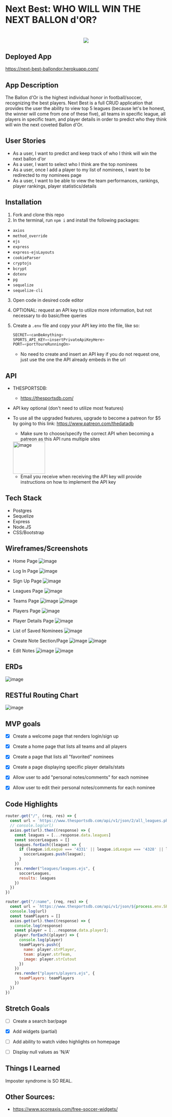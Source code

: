 # Next Best: WHO WILL WIN THE NEXT BALLON d'OR?

<h1 align="center">
  <img src="https://library.sportingnews.com/styles/crop_style_16_9_tablet_2x/s3/2021-08/ballon-dor_jdrcxk2gyy5v1qbj8784anq4a.jpg?itok=ZlNPtzCQ">
 </h1>

## Deployed App
https://next-best-ballondor.herokuapp.com/


## App Description
The Ballon d'Or is the highest individual honor in football/soccer, recognizing the best players.
Next Best is a full CRUD application that provides the user the ability to view top 5 leagues (because let's be honest, the winner will come from one of these five), all teams in specific league, all players in specific team, and player details in order to predict who they think will win the next coveted Ballon d'Or.


## User Stories
- As a user, I want to predict and keep track of who I think will win the next ballon d'or 
- As a user, I want to select who I think are the top nominees
- As a user, once I add a player to my list of nominees, I want to be redirected to my nominees page
- As a user, I want to be able to view the team performances, rankings, player rankings, player statistics/details


## Installation
1. Fork and clone this repo
2. In the terminal, run ```npm i``` and install the following packages:
  - ```axios```
  - ```method_override```
  - ```ejs```
  - ```express```
  - ```express-ejsLayouts```
  - ```cookieParser```
  - ```cryptojs```
  - ```bcrypt```
  - ```dotenv```
  - ```pg```
  - ```sequelize```
  - ```sequelize-cli```
3. Open code in desired code editor
4. OPTIONAL: request an API key to utilize more information, but not necessary to do basic/free queries
5. Create a ```.env``` file and copy your API key into the file, like so:

   ```js
   SECRET=<canBeAnything>
   SPORTS_API_KEY=<insertPrivateApiKeyHere>
   PORT=<portYoureRunningOn>
   ```
   - No need to create and insert an API key if you do not request one, just use the one the API already embeds in the url

## API
- THESPORTSDB: 
  - https://thesportsdb.com/
- API key optional (don't need to utilize most features)  
- To use all the upgraded features, upgrade to become a patreon for $5 by going to this link: https://www.patreon.com/thedatadb 
  - Make sure to choose/specify the correct API when becoming a patreon as this API runs multiple sites
   <img width="100" alt="image" style="center" src="https://user-images.githubusercontent.com/96402339/157138910-6b23d379-2bb0-4832-84c8-f20a8857c2a7.png">
   
  - Email you receive when receiving the API key will provide instructions on how to implement the API key


## Tech Stack
- Postgres
- Sequelize
- Express
- Node.JS
- CSS/Bootstrap

## Wireframes/Screenshots
- Home Page
![image](https://user-images.githubusercontent.com/96402339/157020303-794feed0-cc7b-4ab9-a83e-e5a9aeb2c2fc.png)

- Log In Page
![image](https://user-images.githubusercontent.com/96402339/157020360-2d28af72-89ba-4051-8c65-0b052105d9fe.png)

- Sign Up Page
![image](https://user-images.githubusercontent.com/96402339/157020391-1010fe84-da58-4605-8668-8ca8f521ac54.png)

- Leagues Page
![image](https://user-images.githubusercontent.com/96402339/157020513-7cee4915-3d8f-40af-af8d-e994df23179d.png)

- Teams Page
![image](https://user-images.githubusercontent.com/96402339/157020712-ed5bf497-66d0-49af-960e-4a4ef45aa479.png)
![image](https://user-images.githubusercontent.com/96402339/157020741-11c6586a-8500-4fc1-8697-4499cd267f40.png)

- Players Page
![image](https://user-images.githubusercontent.com/96402339/157020783-9da98f34-ac1d-49f2-8ee1-cf307c74682f.png)

- Player Details Page
![image](https://user-images.githubusercontent.com/96402339/157021339-7df3a346-48b7-4c09-aaa3-48b2bf8e63fc.png)

- List of Saved Nominees
![image](https://user-images.githubusercontent.com/96402339/157020876-72a02e68-5cbb-4a8b-9d89-838e55e81e03.png)

- Create Note Section/Page
![image](https://user-images.githubusercontent.com/96402339/157021026-23a177dc-50d3-4aa7-8e39-ff66095b6c11.png)
![image](https://user-images.githubusercontent.com/96402339/157021055-6b5c5b37-08dc-4503-a45b-8106085f2696.png)

- Edit Notes
![image](https://user-images.githubusercontent.com/96402339/157505888-ea8ebfe4-e905-4ce6-a649-d159cd3fe2bd.png)
![image](https://user-images.githubusercontent.com/96402339/157505907-8ff5ff0a-d0b2-4da9-84ec-effd3f785d0f.png)

## ERDs
![image](https://user-images.githubusercontent.com/96402339/156917303-e72d800a-f714-427f-b034-8efcd2274a20.png)


## RESTful Routing Chart
![image](https://user-images.githubusercontent.com/96402339/157505512-008cbf3f-05ee-4532-9a14-8e6a65e4225e.png)

## MVP goals
- [X] Create a welcome page that renders login/sign up
- [X] Create a home page that lists all teams and all players
- [X] Create a page that lists all "favorited" nominees
- [X] Create a page displaying specific player details/stats
- [X] Allow user to add "personal notes/comments" for each nominee
- [X] Allow user to edit their personal notes/comments for each nominee


## Code Highlights
```js 
router.get("/", (req, res) => {
  const url = `https://www.thesportsdb.com/api/v1/json/2/all_leagues.php`;
  // console.log(url)
  axios.get(url).then((response) => {
    const leagues = [...response.data.leagues]
    const soccerLeagues = []
    leagues.forEach((league) => {
      if (league.idLeague === '4331' || league.idLeague === '4328' || league.idLeague === '4332' || league.idLeague === '4334' || league.idLeague === '4335') {
        soccerLeagues.push(league);
      }
    })
    res.render("leagues/leagues.ejs", {
      soccerLeagues,
      results: leagues
    })
  })
})
```
```js
router.get("/:name", (req, res) => {
  const url = `https://www.thesportsdb.com/api/v1/json/${process.env.SPORTS_API_KEY}/searchplayers.php?t=${req.params.name}`
  console.log(url)
  const teamPlayers = []
  axios.get(url).then((response) => {
    console.log(response)
    const player = [...response.data.player];
    player.forEach((player) => {
      console.log(player)
      teamPlayers.push({
        name: player.strPlayer,
        team: player.strTeam,
        image: player.strCutout
      })
    })
    res.render("players/players.ejs", {
      teamPlayers: teamPlayers
    })
  })
})
```

## Stretch Goals
- [ ] Create a search bar/page
- [X] Add widgets (partial)
- [ ] Add ability to watch video highlights on homepage
- [ ] Display null values as 'N/A'


## Things I Learned
Imposter syndrome is SO REAL.


## Other Sources:
- https://www.scoreaxis.com/free-soccer-widgets/
